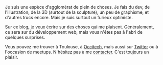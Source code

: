 Je suis une espèce d'agglomérat de plein de choses. Je fais du dev, de l'illustration, de la 3D (surtout de la sculpture), un peu de graphisme, et d'autres trucs encore. Mais je suis surtout un furieux optimiste.

Sur ce blog, je veux écrire sur des choses qui me plaisent. Généralement, ce sera sur du développement web, mais vous n'êtes pas à l'abri de quelques surprises.

Vous pouvez me trouver à Toulouse, à [Occitech](https://www.occitech.fr/), mais aussi sur [Twitter](https://twitter.com/JulienPradet) ou à l'occasion de meetups. N'hésitez pas à me [contacter](mailto:julien@pradet.me?subject=Salut%20!). C'est toujours un plaisir.
